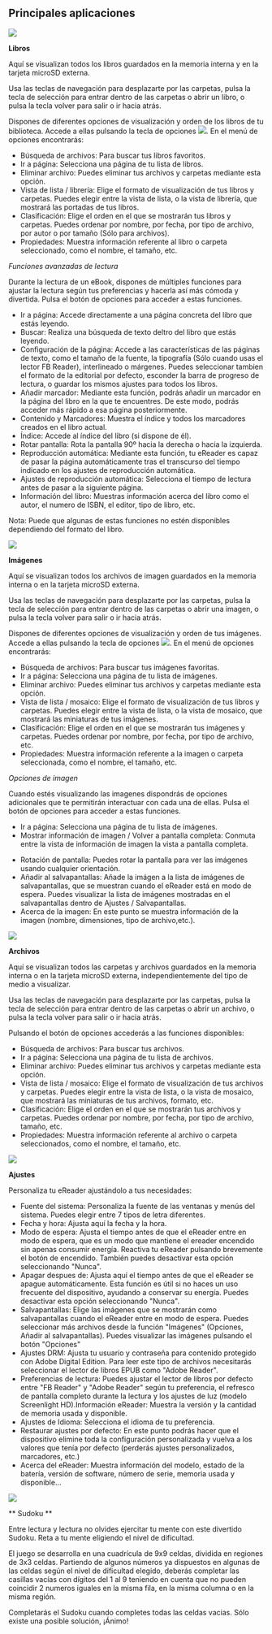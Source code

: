 ## Principales aplicaciones

![](http://static.energysistem.com/images/manuals/39225/5693a18601299.jpg)

**Libros**

Aquí se visualizan todos los libros guardados en la memoria interna y en la tarjeta microSD externa.

Usa las teclas de navegación para desplazarte por las carpetas, pulsa la tecla de selección para entrar dentro de las carpetas o abrir un libro, o pulsa la tecla volver para salir o ir hacia atrás.

Dispones de diferentes opciones de visualización y orden de los libros de tu biblioteca. Accede a ellas pulsando la tecla de opciones ![](http://static.energysistem.com/images/manuals/42169/54bfe0a1cd3a6.jpg). En el menú de opciones encontrarás:

- Búsqueda de archivos: Para buscar tus libros favoritos.
- Ir a página: Selecciona una página de tu lista de libros.
- Eliminar archivo: Puedes eliminar tus archivos y carpetas mediante esta opción.
- Vista de lista / librería: Elige el formato de visualización de tus libros y carpetas. Puedes elegir entre la vista de lista, o la vista de librería, que mostrará las portadas de tus libros.
- Clasificación: Elige el orden en el que se mostrarán tus libros y carpetas. Puedes ordenar por nombre, por fecha, por tipo de archivo, por autor o por tamaño (Sólo para archivos).
- Propiedades: Muestra información referente al libro o carpeta seleccionado, como el nombre, el tamaño, etc.

*Funciones avanzadas de lectura*

Durante la lectura de un eBook, dispones de múltiples funciones para ajustar la lectura según tus preferencias y hacerla así más cómoda y divertida. Pulsa el botón de opciones para acceder a estas funciones. 

- Ir a página: Accede directamente a una página concreta del libro que estás leyendo.
- Buscar: Realiza una búsqueda de texto deltro del libro que estás leyendo.
- Configuración de la página: Accede a las características de las páginas de texto, como el tamaño de la fuente, la tipografía (Sólo cuando usas el lector FB Reader), interlineado o márgenes. Puedes seleccionar tambien el formato de la editorial por defecto, esconder la barra de progreso de lectura, o guardar los mismos ajustes para todos los libros.
- Añadir marcador: Mediante esta función, podrás añadir un marcador en la página del libro en la que te encuentres. De este modo, podrás acceder más rápido a esa página posteriormente.
- Contenido y Marcadores: Muestra el índice y todos los marcadores creados en el libro actual.
- Índice: Accede al índice del libro (si dispone de él).
- Rotar pantalla: Rota la pantalla 90º hacia la derecha o hacia la izquierda.
- Reproducción automática: Mediante esta función, tu eReader es capaz de pasar la página automáticamente tras el transcurso del tiempo indicado en los ajustes de reproducción automática.
- Ajustes de reproducción automática: Selecciona el tiempo de lectura antes de pasar a la siguiente página.
- Información del libro: Muestras información acerca del libro como el autor, el numero de ISBN, el editor, tipo de libro, etc.

Nota: Puede que algunas de estas funciones no estén disponibles dependiendo del formato del libro.

![](http://static.energysistem.com/images/manuals/39225/5693a18b837ed.jpg)

**Imágenes**

Aquí se visualizan todos los archivos de imagen guardados en la memoria interna o en la tarjeta microSD externa.

Usa las teclas de navegación para desplazarte por las carpetas, pulsa la tecla de selección para entrar dentro de las carpetas o abrir una imagen, o pulsa la tecla volver para salir o ir hacia atrás.

Dispones de diferentes opciones de visualización y orden de tus imágenes. Accede a ellas pulsando la tecla de opciones ![](http://static.energysistem.com/images/manuals/42169/54bfe0a1cd3a6.jpg). En el menú de opciones encontrarás:

- Búsqueda de archivos: Para buscar tus imágenes favoritas.
- Ir a página: Selecciona una página de tu lista de imágenes.
- Eliminar archivo: Puedes eliminar tus archivos y carpetas mediante esta opción.
- Vista de lista / mosaico: Elige el formato de visualización de tus libros y carpetas. Puedes elegir entre la vista de lista, o la vista de mosaico, que mostrará las miniaturas de tus imágenes.
- Clasificación: Elige el orden en el que se mostrarán tus imágenes y carpetas. Puedes ordenar por nombre, por fecha, por tipo de archivo, etc.
- Propiedades: Muestra información referente a la imagen o carpeta seleccionada, como el nombre, el tamaño, etc.

*Opciones de imagen*

Cuando estés visualizando las imagenes dispondrás de opciones adicionales que te permitirán interactuar con cada una de ellas. Pulsa el botón de opciones para acceder a estas funciones.

- Ir a página: Selecciona una página de tu lista de imágenes.
- Mostrar información de imagen / Volver a pantalla completa: Conmuta entre la vista de información de imagen la vista a pantalla completa.
* Rotación de pantalla: Puedes rotar la pantalla para ver las imágenes usando cualquier orientación. 
* Añadir al salvapantallas: Añade la imágen a la lista de imágenes de salvapantallas, que se muestran cuando el eReader está en modo de espera. Puedes visualizar la lista de imágenes mostradas en el salvapantallas dentro de Ajustes / Salvapantallas.
* Acerca de la imagen: En este punto se muestra información de la imagen (nombre, dimensiones, tipo de archivo,etc.).

![](http://static.energysistem.com/images/manuals/39225/5693a19022c84.jpg)

**Archivos**

Aquí se visualizan todos las carpetas y archivos guardados en la memoria interna o en la tarjeta microSD externa, independientemente del tipo de medio a visualizar.

Usa las teclas de navegación para desplazarte por las carpetas, pulsa la tecla de selección para entrar dentro de las carpetas o abrir un archivo, o pulsa la tecla volver para salir o ir hacia atrás.

Pulsando el botón de opciones accederás a las funciones disponibles:

- Búsqueda de archivos: Para buscar tus archivos.
- Ir a página: Selecciona una página de tu lista de archivos.
- Eliminar archivo: Puedes eliminar tus archivos y carpetas mediante esta opción.
- Vista de lista / mosaico: Elige el formato de visualización de tus archivos y carpetas. Puedes elegir entre la vista de lista, o la vista de mosaico, que mostrará las miniaturas de tus archivos, formato, etc.
- Clasificación: Elige el orden en el que se mostrarán tus archivos y carpetas. Puedes ordenar por nombre, por fecha, por tipo de archivo, tamaño, etc.
- Propiedades: Muestra información referente al archivo o carpeta seleccionados, como el nombre, el tamaño, etc.

![](http://static.energysistem.com/images/manuals/39225/5693a1970d7ea.jpg)

**Ajustes**

Personaliza tu eReader ajustándolo a tus necesidades:

* Fuente del sistema: Personaliza la fuente de las ventanas y menús del sistema. Puedes elegir entre 7 tipos de letra diferentes.
* Fecha y hora: Ajusta aquí la fecha y la hora.
* Modo de espera: Ajusta el tiempo antes de que el eReader entre en modo de espera, que es un modo que mantiene el ereader encendido sin apenas consumir energía. Reactiva tu eReader pulsando brevemente el botón de encendido. También puedes desactivar esta opción seleccionando "Nunca".
* Apagar despues de: Ajusta aquí el tiempo antes de que el eReader se apague automáticamente. Esta función es útil si no haces un uso frecuente del dispositivo, ayudando a conservar su energía. Puedes desactivar esta opción seleccionando "Nunca".
* Salvapantallas: Elige las imágenes que se mostrarán como salvapantallas cuando el eReader entre en modo de espera. Puedes seleccionar más archivos desde la función "Imágenes" (Opciones, Añadir al salvapantallas). Puedes visualizar las imágenes pulsando el botón "Opciones" 
* Ajustes DRM: Ajusta tu usuario y contraseña para contenido protegido con Adobe Digital Edition. Para leer este tipo de archivos necesitarás seleccionar el lector de libros EPUB como "Adobe Reader".
* Preferencias de lectura: Puedes ajustar el lector de libros por defecto entre "FB Reader" y "Adobe Reader" según tu preferencia, el refresco de pantalla completo durante la lectura y los ajustes de luz (modelo Screenlight HD).Información eReader: Muestra la versión y la cantidad de memoria usada y disponible.
* Ajustes de Idioma: Selecciona el idioma de tu preferencia.
* Restaurar ajustes por defecto: En este punto podrás hacer que el dispositivo elimine toda la configuración personalizada y vuelva a los valores que tenía por defecto (perderás ajustes personalizados, marcadores, etc.)
* Acerca del eReader: Muestra información del modelo, estado de la batería, versión de software, número de serie, memoria usada y disponible...


![](http://static.energysistem.com/images/manuals/39225/5693a19c407bb.jpg)

** Sudoku **

Entre lectura y lectura no olvides ejercitar tu mente con este divertido Sudoku. Reta a tu mente eligiendo el nivel de dificultad.

El juego se desarrolla en una cuadrícula de 9x9 celdas, dividida en regiones de 3x3 celdas. Partiendo de algunos números ya dispuestos en algunas de las celdas según el nivel de dificultad elegido, deberás completar las casillas vacías con dígitos del 1 al 9 teniendo en cuenta que no pueden coincidir 2 numeros iguales en la misma fila, en la misma columna o en la misma región. 

Completarás el Sudoku cuando completes todas las celdas vacias. Sólo existe una posible solución, ¡Ánimo!


